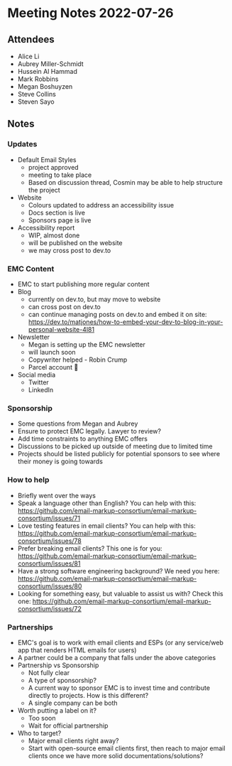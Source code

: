 # Meeting Notes 2022-07-26

## Attendees

- Alice Li
- Aubrey Miller-Schmidt
- Hussein Al Hammad
- Mark Robbins
- Megan Boshuyzen
- Steve Collins
- Steven Sayo

## Notes

### Updates

- Default Email Styles
  - project approved
  - meeting to take place
  - Based on discussion thread, Cosmin may be able to help structure the project
- Website
  - Colours updated to address an accessibility issue
  - Docs section is live
  - Sponsors page is live
- Accessibility report
  - WIP, almost done
  - will be published on the website
  - we may cross post to dev.to

### EMC Content

- EMC to start publishing more regular content
- Blog
  - currently on dev.to, but may move to website
  - can cross post on dev.to
  - can continue managing posts on dev.to and embed it on site: https://dev.to/matjones/how-to-embed-your-dev-to-blog-in-your-personal-website-4l81
- Newsletter
  - Megan is setting up the EMC newsletter
  - will launch soon
  - Copywriter helped - Robin Crump
  - Parcel account 🙏
- Social media
  - Twitter
  - LinkedIn

### Sponsorship

- Some questions from Megan and Aubrey
- Ensure to protect EMC legally. Lawyer to review?
- Add time constraints to anything EMC offers
- Discussions to be picked up outside of meeting due to limited time
- Projects should be listed publicly for potential sponsors to see where their money is going towards

### How to help

- Briefly went over the ways
- Speak a language other than English? You can help with this: https://github.com/email-markup-consortium/email-markup-consortium/issues/71
- Love testing features in email clients? You can help with this: https://github.com/email-markup-consortium/email-markup-consortium/issues/78
- Prefer breaking email clients? This one is for you: https://github.com/email-markup-consortium/email-markup-consortium/issues/81
- Have a strong software engineering background? We need you here: https://github.com/email-markup-consortium/email-markup-consortium/issues/80
- Looking for something easy, but valuable to assist us with? Check this one: https://github.com/email-markup-consortium/email-markup-consortium/issues/72

### Partnerships

- EMC's goal is to work with email clients and ESPs (or any service/web app that renders HTML emails for users)
- A partner could be a company that falls under the above categories
- Partnership vs Sponsorship
  - Not fully clear
  - A type of sponsorship?
  - A current way to sponsor EMC is to invest time and contribute directly to projects. How is this different?
  - A single company can be both
- Worth putting a label on it?
  - Too soon
  - Wait for official partnership
- Who to target?
  - Major email clients right away?
  - Start with open-source email clients first, then reach to major email clients once we have more solid documentations/solutions?
